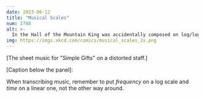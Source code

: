 ```yaml
---
date: 2023-06-12
title: "Musical Scales"
num: 2788
alt: >-
  In the Hall of the Mountain King was accidentally composed on log/log paper.
img: https://imgs.xkcd.com/comics/musical_scales_2x.png
---
```

[The sheet music for "Simple Gifts" on a distorted staff.]

[Caption below the panel]:

When transcribing music, remember to put *frequency* on a log scale and *time* on a linear one, not the other way around.